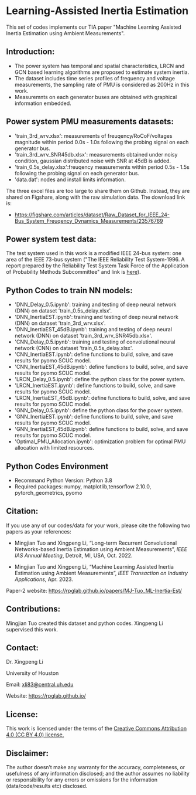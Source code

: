 # Learning-Assisted Inertia Estimation
This set of codes implements our TIA paper "Machine Learning Assisted Inertia Estimation using Ambient Measurements". 


## Introduction:
* The power system has temporal and spatial characteristics, LRCN and GCN based learning algorithms are proposed to estimate system inertia.
* The dataset includes time series profiles of frequency and voltage measurements, the sampling rate of PMU is considered as 200Hz in this work.
* Measuremnts on each generator buses are obtained with graphical information embedded.


## Power system PMU measurements datasets:
* 'train_3rd_wrv.xlsx': measurements of freuqency/RoCoF/voltages magnitude within period 0.0s - 1.0s following the probing signal on each generator bus.
* 'train_3rd_wrv_SNR45db.xlsx': measurements obtained under noisy condition, gaussian distributed noise with SNR at 45dB is added.
* 'train_0.5s_delay.xlsx':freuqency measurements within period 0.5s - 1.5s following the probing signal on each generator bus.
* 'data.dat': nodes and install limits information.

The three excel files are too large to share them on Github. Instead, they are shared on Figshare, along with the raw simulation data. The download link is: 
* https://figshare.com/articles/dataset/Raw_Dataset_for_IEEE_24-Bus_System_Freuqency_Dynamics_Measurements/23576769


## Power system test data:
The test system used in this work is a modified IEEE 24-bus system: one area of the IEEE 73-bus system ("The IEEE Reliability Test System-1996. A report prepared by the Reliability Test System Task Force of the Application of Probability Methods Subcommittee" and link is <a class="" target="_blank" href="https://ieeexplore.ieee.org/document/780914">here</a>).


## Python Codes to train NN models:
* 'DNN_Delay_0.5.ipynb': training and testing of deep neural network (DNN) on dataset 'train_0.5s_delay.xlsx'.
* 'DNN_InertiaEST.ipynb': training and testing of deep neural network (DNN) on dataset 'train_3rd_wrv.xlsx'.
* 'DNN_InertiaEST_45dB.ipynb': training and testing of deep neural network (DNN) on dataset 'train_3rd_wrv_SNR45db.xlsx'.
* 'CNN_Delay_0.5.ipynb': training and testing of convolutional neural network (CNN) on dataset 'train_0.5s_delay.xlsx'.
* 'CNN_InertiaEST.ipynb': define functions to build, solve, and save results for pyomo SCUC model.
* 'CNN_InertiaEST_45dB.ipynb': define functions to build, solve, and save results for pyomo SCUC model.
* 'LRCN_Delay_0.5.ipynb': define the python class for the power system.
* 'LRCN_InertiaEST.ipynb': define functions to build, solve, and save results for pyomo SCUC model.
* 'LRCN_InertiaEST_45dB.ipynb': define functions to build, solve, and save results for pyomo SCUC model.
* 'GNN_Delay_0.5.ipynb': define the python class for the power system.
* 'GNN_InertiaEST.ipynb': define functions to build, solve, and save results for pyomo SCUC model.
* 'GNN_InertiaEST_45dB.ipynb': define functions to build, solve, and save results for pyomo SCUC model.
* 'Optimal_PMU_Allocation.ipynb': optimization problem for optimal PMU allocation with limited resources.


## Python Codes Environment
* Recommand Python Version: Python 3.8
* Required packages: numpy, matplotlib,tensorflow 2.10.0, pytorch_geometrics, pyomo


## Citation:
If you use any of our codes/data for your work, please cite the following two papers as your references:

* Mingjian Tuo and Xingpeng Li, “Long-term Recurrent Convolutional Networks-based Inertia Estimation using Ambient Measurements”, *IEEE IAS Annual Meeting*, Detroit, MI, USA, Oct. 2022.

* Mingjian Tuo and Xingpeng Li, “Machine Learning Assisted Inertia Estimation using Ambient Measurements”, *IEEE Transaction on Industry Applications*, Apr. 2023.

Paper-2 website: <a class="off" href="/papers/MJ-Tuo_ML-Inertia-Est/"  target="_blank">https://rpglab.github.io/papers/MJ-Tuo_ML-Inertia-Est/</a>


## Contributions:
Mingjian Tuo created this dataset and python codes. Xingpeng Li supervised this work.


## Contact:
Dr. Xingpeng Li

University of Houston

Email: xli83@central.uh.edu

Website: <a class="off" href="/"  target="_blank">https://rpglab.github.io/</a>


## License:
This work is licensed under the terms of the <a class="off" href="https://creativecommons.org/licenses/by/4.0/"  target="_blank">Creative Commons Attribution 4.0 (CC BY 4.0) license.</a>


## Disclaimer:
The author doesn’t make any warranty for the accuracy, completeness, or usefulness of any information disclosed; and the author assumes no liability or responsibility for any errors or omissions for the information (data/code/results etc) disclosed.
